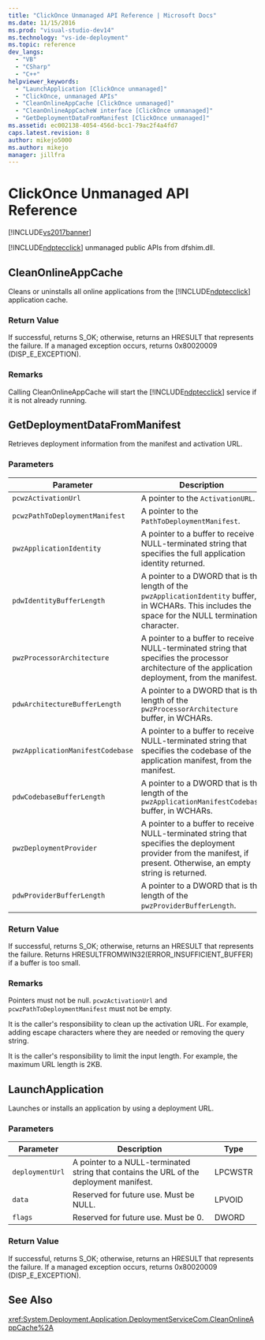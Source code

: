```yaml
---
title: "ClickOnce Unmanaged API Reference | Microsoft Docs"
ms.date: 11/15/2016
ms.prod: "visual-studio-dev14"
ms.technology: "vs-ide-deployment"
ms.topic: reference
dev_langs: 
  - "VB"
  - "CSharp"
  - "C++"
helpviewer_keywords: 
  - "LaunchApplication [ClickOnce unmanaged]"
  - "ClickOnce, unmanaged APIs"
  - "CleanOnlineAppCache [ClickOnce unmanaged]"
  - "CleanOnlineAppCacheW interface [ClickOnce unmanaged]"
  - "GetDeploymentDataFromManifest [ClickOnce unmanaged]"
ms.assetid: ec002138-4054-456d-bcc1-79ac2f4a4fd7
caps.latest.revision: 8
author: mikejo5000
ms.author: mikejo
manager: jillfra
---
```

# ClickOnce Unmanaged API Reference
[!INCLUDE[vs2017banner](../includes/vs2017banner.md)]

[!INCLUDE[ndptecclick](../includes/ndptecclick-md.md)] unmanaged public APIs from dfshim.dll.  
  
## CleanOnlineAppCache  
 Cleans or uninstalls all online applications from the [!INCLUDE[ndptecclick](../includes/ndptecclick-md.md)] application cache.  
  
### Return Value  
 If successful, returns S_OK; otherwise, returns an HRESULT that represents the failure. If a managed exception occurs, returns 0x80020009 (DISP_E_EXCEPTION).  
  
### Remarks  
 Calling CleanOnlineAppCache will start the [!INCLUDE[ndptecclick](../includes/ndptecclick-md.md)] service if it is not already running.  
  
## GetDeploymentDataFromManifest  
 Retrieves deployment information from the manifest and activation URL.  
  
### Parameters  
  
|Parameter|Description|Type|  
|---------------|-----------------|----------|  
|`pcwzActivationUrl`|A pointer to the `ActivationURL`.|LPCWSTR|  
|`pcwzPathToDeploymentManifest`|A pointer to the `PathToDeploymentManifest`.|LPCWSTR|  
|`pwzApplicationIdentity`|A pointer to a buffer to receive a NULL-terminated string that specifies the full application identity returned.|LPWSTR|  
|`pdwIdentityBufferLength`|A pointer to a DWORD that is the length of the `pwzApplicationIdentity` buffer, in WCHARs. This includes the space for the NULL termination character.|LPDWORD|  
|`pwzProcessorArchitecture`|A pointer to a buffer to receive a NULL-terminated string that specifies the processor architecture of the application deployment, from the manifest.|LPWSTR|  
|`pdwArchitectureBufferLength`|A pointer to a DWORD that is the length of the `pwzProcessorArchitecture` buffer, in WCHARs.|LPDWORD|  
|`pwzApplicationManifestCodebase`|A pointer to a buffer to receive a NULL-terminated string that specifies the codebase of the application manifest, from the manifest.|LPWSTR|  
|`pdwCodebaseBufferLength`|A pointer to a DWORD that is the length of the `pwzApplicationManifestCodebase` buffer, in WCHARs.|LPDWORD|  
|`pwzDeploymentProvider`|A pointer to a buffer to receive a NULL-terminated string that specifies the deployment provider from the manifest, if present. Otherwise, an empty string is returned.|LPWSTR|  
|`pdwProviderBufferLength`|A pointer to a DWORD that is the length of the `pwzProviderBufferLength`.|LPDWORD|  
  
### Return Value  
 If successful, returns S_OK; otherwise, returns an HRESULT that represents the failure. Returns HRESULTFROMWIN32(ERROR_INSUFFICIENT_BUFFER) if a buffer is too small.  
  
### Remarks  
 Pointers must not be null. `pcwzActivationUrl` and `pcwzPathToDeploymentManifest` must not be empty.  
  
 It is the caller's responsibility to clean up the activation URL. For example, adding escape characters where they are needed or removing the query string.  
  
 It is the caller's responsibility to limit the input length. For example, the maximum URL length is 2KB.  
  
## LaunchApplication  
 Launches or installs an application by using a deployment URL.  
  
### Parameters  
  
|Parameter|Description|Type|  
|---------------|-----------------|----------|  
|`deploymentUrl`|A pointer to a NULL-terminated string that contains the URL of the deployment manifest.|LPCWSTR|  
|`data`|Reserved for future use. Must be NULL.|LPVOID|  
|`flags`|Reserved for future use. Must be 0.|DWORD|  
  
### Return Value  
 If successful, returns S_OK; otherwise, returns an HRESULT that represents the failure. If a managed exception occurs, returns 0x80020009 (DISP_E_EXCEPTION).  
  
## See Also  
 <xref:System.Deployment.Application.DeploymentServiceCom.CleanOnlineAppCache%2A>
